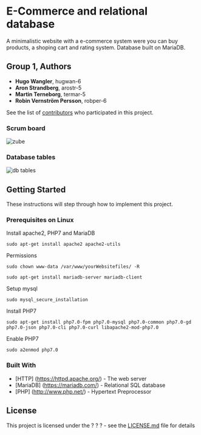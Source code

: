 # E-Commerce and relational database

A minimalistic website with a e-commerce system were you can buy products, a shoping cart and rating system. Database built on MariaDB.

## Group 1, Authors

* **Hugo Wangler**, hugwan-6
* **Aron Strandberg**, arostr-5
* **Martin Terneborg**, termar-5
* **Robin Vernström Persson**, robper-6

See the list of [contributors](https://github.com/dynematic/D0018E_Group1/graphs/contributors) who participated in this project.

### Scrum board

![zube](https://i.imgur.com/d4jF4RY.png)


### Database tables

![db tables](https://i.imgur.com/ShUUhIX.png)

## Getting Started

These instructions will step through how to implement this project.

### Prerequisites on Linux
Install apache2, PHP7 and MariaDB
```
sudo apt-get install apache2 apache2-utils
```

Permissions
```
sudo chown www-data /var/www/yourWebsitefiles/ -R
```


```
sudo apt-get install mariadb-server mariadb-client
```

Setup mysql
```
sudo mysql_secure_installation
```

Install PHP7
```
sudo apt-get install php7.0-fpm php7.0-mysql php7.0-common php7.0-gd php7.0-json php7.0-cli php7.0-curl libapache2-mod-php7.0
```

Enable PHP7
```
sudo a2enmod php7.0
```

### Built With

* [HTTP] (https://httpd.apache.org/) - The web server
* [MariaDB] (https://mariadb.com/) - Relational SQL database
* [PHP] (http://www.php.net/) - Hypertext Preprocessor

## License

This project is licensed under the ? ? ? - see the [LICENSE.md](LICENSE.md) file for details
